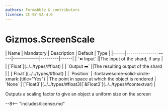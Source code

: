 ```yaml
---
authors: Formabble & contributors
license: CC-BY-SA-4.0
---
```



# Gizmos.ScreenScale

<div class="sh-parameters" markdown="1">
| Name | Mandatory | Description | Default | Type |
|------|---------------------|-------------|---------|------|
| `⬅️ Input` ||The input of the shard, if any | | [`Float`](../../types/#float) |
| `Output ➡️` ||The resulting output of the shard | | [`Float`](../../types/#float) |
| `Position` | :fontawesome-solid-circle-xmark:{title="Yes"}  | The point in space at which the object is rendered | `None` | [`Float3`](../../types/#float3)[`&Float3`](../../types/#contextvar) |

</div>

Outputs a scaling factor to give an object a uniform size on the screen

--8<-- "includes/license.md"


